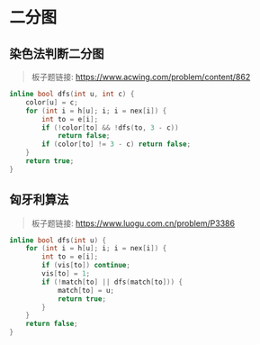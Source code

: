 # 二分图

## 染色法判断二分图

> 板子题链接: https://www.acwing.com/problem/content/862

```cpp
inline bool dfs(int u, int c) {
    color[u] = c;
    for (int i = h[u]; i; i = nex[i]) {
        int to = e[i];
        if (!color[to] && !dfs(to, 3 - c))
            return false;
        if (color[to] != 3 - c) return false;
    }
    return true;
}
```

## 匈牙利算法

> 板子题链接: https://www.luogu.com.cn/problem/P3386

```cpp
inline bool dfs(int u) {
    for (int i = h[u]; i; i = nex[i]) {
        int to = e[i];
        if (vis[to]) continue;
        vis[to] = 1;
        if (!match[to] || dfs(match[to])) {
            match[to] = u;
            return true;
        }
    }
    return false;
}
```
